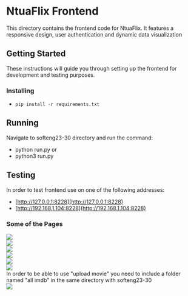 # **NtuaFlix Frontend**
This directory contains the frontend code for NtuaFlix. It features a responsive design, user authentication and dynamic data visualization

## **Getting Started**
These instructions will guide you through setting up the frontend for development and testing purposes.

### **Installing**
- ``` pip install -r requirements.txt ```

 ## **Running**
 Navigate to softeng23-30 directory and run the command:
   - python run.py or
   - python3 run.py

## **Testing**
In order to test frontend use on one of the following addresses:
  - [http://127.0.0.1:8228](http://127.0.0.1:8228)
  - [http://192.168.1.104:8228](http://192.168.1.104:8228)
### **Some of the Pages**
![](https://github.com/ntua/softeng23-30/blob/main/assets/frontend-1-ezgif.com-video-to-gif-converter.gif
)  
![](https://github.com/ntua/softeng23-30/blob/main/assets/frontend-2-ezgif.com-video-to-gif-converter.gif)  
![](https://github.com/ntua/softeng23-30/blob/main/assets/frontend-landing-1.png)  
![](https://github.com/ntua/softeng23-30/blob/main/assets/frontend-landing-2.png)  
![](https://github.com/ntua/softeng23-30/blob/main/assets/admin-1.png)  
![](https://github.com/ntua/softeng23-30/blob/main/assets/admin-2.png)  
In order to be able to use "upload movie" you need to include a folder named "all imdb" in the same directory with softeng23-30  
![](https://github.com/ntua/softeng23-30/blob/main/assets/admin-3.png)  

